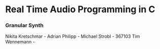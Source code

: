 # Real Time Audio Programming in C

### Granular Synth
Nikita Kretschmar - 
Adrian Philipp - 
Michael Strobl - 367103
Tim Wennemann - 